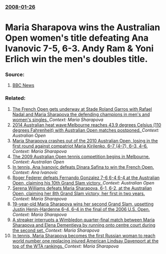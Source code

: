 ### [2008-01-26](/news/2008/01/26/index.md)

#  Maria Sharapova wins the Australian Open women's title defeating Ana Ivanovic 7-5, 6-3. Andy Ram & Yoni Erlich win the men's doubles title. 




### Source:

1. [BBC News](http://news.bbc.co.uk/sport2/hi/tennis/7209242.stm)

### Related:

1. [The French Open gets underway at Stade Roland Garros with Rafael Nadal and Maria Sharapova the defending champions in men's and women's singles. ](/news/2015/05/24/the-french-open-gets-underway-at-stade-roland-garros-with-rafael-nadal-and-maria-sharapova-the-defending-champions-in-men-s-and-women-s-sing.md) _Context: Maria Sharapova_
2. [2014 Australian heat wave:Melbourne reaches 43.9 degrees Celsius (110 degrees Fahrenheit) with Australian Open matches postponed. ](/news/2014/01/16/2014-australian-heat-wave-pmelbourne-reaches-43-9-degrees-celsius-110-degrees-fahrenheit-with-australian-open-matches-postponed.md) _Context: Australian Open_
3. [Maria Sharapova crashes out of the 2010 Australian Open, losing in the first round against compatriot Maria Kirilenko, 6&ndash;7 (4&ndash;7), 6&ndash;3, 4&ndash;6. ](/news/2010/01/18/maria-sharapova-crashes-out-of-the-2010-australian-open-losing-in-the-first-round-against-compatriot-maria-kirilenko-6-ndash-7-4-ndash-7.md) _Context: Maria Sharapova_
4. [ The 2009 Australian Open tennis competition begins in Melbourne. ](/news/2009/01/19/the-2009-australian-open-tennis-competition-begins-in-melbourne.md) _Context: Australian Open_
5. [ In tennis, Ana Ivanovic defeats Dinara Safina to win the French Open. ](/news/2008/06/7/in-tennis-ana-ivanovic-defeats-dinara-safina-to-win-the-french-open.md) _Context: Ana Ivanovic_
6. [ Roger Federer defeats Fernando Gonzalez 7-6 6-4 6-4 at the Australian Open, claiming his 10th Grand Slam victory. ](/news/2007/01/28/roger-federer-defeats-fernando-gonzalez-7-6-6-4-6-4-at-the-australian-open-claiming-his-10th-grand-slam-victory.md) _Context: Australian Open_
7. [ Serena Williams defeats Maria Sharapova, 6-1, 6-2, at the Australian Open, claiming her 8th Grand Slam victory, her first in two years. ](/news/2007/01/27/serena-williams-defeats-maria-sharapova-6-1-6-2-at-the-australian-open-claiming-her-8th-grand-slam-victory-her-first-in-two-years.md) _Context: Maria Sharapova_
8. [ 19-year-old Maria Sharapova wins her second Grand Slam, upsetting Justin Henin-Hardenne 6&ndash;4, 6&ndash;4 in the final of the 2006 U.S. Open. ](/news/2006/09/9/19-year-old-maria-sharapova-wins-her-second-grand-slam-upsetting-justin-henin-hardenne-6-ndash-4-6-ndash-4-in-the-final-of-the-2006-u-s.md) _Context: Maria Sharapova_
9. [ A streaker interrupts a Wimbledon quarter-final match between Maria Sharapova and Elena Dementieva by running onto centre court during the second set. ](/news/2006/07/4/a-streaker-interrupts-a-wimbledon-quarter-final-match-between-maria-sharapova-and-elena-dementieva-by-running-onto-centre-court-during-the.md) _Context: Maria Sharapova_
10. [ In tennis, Maria Sharapova becomes the first Russian woman to reach world number one replacing injured American Lindsay Davenport at the top of the WTA rankings. ](/news/2005/08/22/in-tennis-maria-sharapova-becomes-the-first-russian-woman-to-reach-world-number-one-replacing-injured-american-lindsay-davenport-at-the-to.md) _Context: Maria Sharapova_
